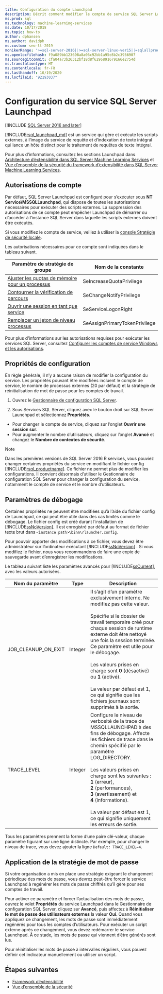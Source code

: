 ```yaml
---
title: Configuration du compte Launchpad
description: Décrit comment modifier le compte de service SQL Server Launchpad utilisé pour l’exécution de scripts externes sur SQL Server.
ms.prod: sql
ms.technology: machine-learning-services
ms.date: 10/17/2018
ms.topic: how-to
author: dphansen
ms.author: davidph
ms.custom: seo-lt-2019
monikerRange: '>=sql-server-2016||>=sql-server-linux-ver15||=sqlallproducts-allversions'
ms.openlocfilehash: f9a089bb123698a8a06c92bb1a95e8b2c3956907
ms.sourcegitcommit: cfa04a73b26312bf18d8f6296891679166e2754d
ms.translationtype: HT
ms.contentlocale: fr-FR
ms.lasthandoff: 10/19/2020
ms.locfileid: "92193037"
---
```

# <a name="sql-server-launchpad-service-configuration"></a>Configuration du service SQL Server Launchpad
[!INCLUDE [SQL Server 2016 and later](../../includes/applies-to-version/sqlserver2016.md)]

[!INCLUDE[rsql_launchpad_md](../../includes/rsql-launchpad-md.md)] est un service qui gère et exécute les scripts externes, à l’image du service de requête et d’indexation de texte intégral qui lance un hôte distinct pour le traitement de requêtes de texte intégral.

Pour plus d’informations, consultez les sections Launchpad dans [Architecture d’extensibilité dans SQL Server Machine Learning Services](../../machine-learning/concepts/extensibility-framework.md#launchpad) et [Vue d’ensemble de la sécurité du framework d’extensibilité dans SQL Server Machine Learning Services](../../machine-learning/concepts/security.md#launchpad).

## <a name="account-permissions"></a>Autorisations de compte

Par défaut, SQL Server Launchpad est configuré pour s’exécuter sous **NT Service\MSSQLLaunchpad**, qui dispose de toutes les autorisations nécessaires pour exécuter des scripts externes. La suppression des autorisations de ce compte peut empêcher Launchpad de démarrer ou d’accéder à l’instance SQL Server dans laquelle les scripts externes doivent être exécutés.

Si vous modifiez le compte de service, veillez à utiliser la [console Stratégie de sécurité locale](/windows/security/threat-protection/security-policy-settings/how-to-configure-security-policy-settings).

Les autorisations nécessaires pour ce compte sont indiquées dans le tableau suivant.

| Paramètre de stratégie de groupe | Nom de la constante |
|----------------------|---------------|
| [Ajuster les quotas de mémoire pour un processus](/windows/security/threat-protection/security-policy-settings/adjust-memory-quotas-for-a-process) | SeIncreaseQuotaPrivilege | 
| [Contourner la vérification de parcours](/windows/security/threat-protection/security-policy-settings/bypass-traverse-checking) | SeChangeNotifyPrivilege | 
| [Ouvrir une session en tant que service](/windows/security/threat-protection/security-policy-settings/log-on-as-a-service) | SeServiceLogonRight | 
| [Remplacer un jeton de niveau processus](/windows/security/threat-protection/security-policy-settings/replace-a-process-level-token) | SeAssignPrimaryTokenPrivilege | 

Pour plus d’informations sur les autorisations requises pour exécuter les services SQL Server, consultez [Configurer les comptes de service Windows et les autorisations](../../database-engine/configure-windows/configure-windows-service-accounts-and-permissions.md).

<a name="bkmk_ChangingConfig"></a> 

## <a name="configuration-properties"></a>Propriétés de configuration

En règle générale, il n’y a aucune raison de modifier la configuration du service. Les propriétés pouvant être modifiées incluent le compte de service, le nombre de processus externes (20 par défaut) et la stratégie de réinitialisation de mot de passe pour les comptes de travail.

1. Ouvrez le [Gestionnaire de configuration SQL Server](../../relational-databases/sql-server-configuration-manager.md).

2. Sous Services SQL Server, cliquez avec le bouton droit sur SQL Server Launchpad et sélectionnez **Propriétés**.
  + Pour changer le compte de service, cliquez sur l’onglet **Ouvrir une session sur**.
  + Pour augmenter le nombre d’utilisateurs, cliquez sur l’onglet **Avancé** et changez le **Nombre de contextes de sécurité**.

> [!Note]
> Dans les premières versions de SQL Server 2016 R services, vous pouviez changer certaines propriétés du service en modifiant le fichier config [!INCLUDE[rsql_productname](../../includes/rsql-productname-md.md)]. Ce fichier ne permet plus de modifier les configurations. Il convient désormais d’utiliser le Gestionnaire de configuration SQL Server pour changer la configuration du service, notamment le compte de service et le nombre d’utilisateurs.

## <a name="debug-settings"></a>Paramètres de débogage

Certaines propriétés ne peuvent être modifiées qu’à l’aide du fichier config de Launchpad, ce qui peut être utile dans des cas limités comme le débogage. Le fichier config est créé durant l’installation de [!INCLUDE[ssNoVersion](../../includes/ssnoversion-md.md)]. Il est enregistré par défaut au format de fichier texte brut dans `<instance path>\binn\rlauncher.config`.

Pour pouvoir apporter des modifications à ce fichier, vous devez être administrateur sur l’ordinateur exécutant [!INCLUDE[ssNoVersion](../../includes/ssnoversion-md.md)] . Si vous modifiez le fichier, nous vous recommandons de faire une copie de sauvegarde avant d’enregistrer les modifications.

Le tableau suivant liste les paramètres avancés pour [!INCLUDE[ssCurrent](../../includes/sscurrent-md.md)], avec les valeurs autorisées.

|**Nom du paramètre**|**Type**|**Description**|
|----|----|----|
|JOB\_CLEANUP\_ON\_EXIT|Integer |Il s’agit d’un paramètre exclusivement interne. Ne modifiez pas cette valeur. </br></br>Spécifie si le dossier de travail temporaire créé pour chaque session de runtime externe doit être nettoyé une fois la session terminée. Ce paramètre est utile pour le débogage. </br></br>Les valeurs prises en charge sont **0** (désactivé) ou **1** (activé). </br></br>La valeur par défaut est 1, ce qui signifie que les fichiers journaux sont supprimés à la sortie.|
|TRACE\_LEVEL|Integer |Configure le niveau de verbosité de la trace de MSSQLLAUNCHPAD à des fins de débogage. Affecte les fichiers de trace dans le chemin spécifié par le paramètre LOG_DIRECTORY. </br></br>Les valeurs prises en charge sont les suivantes : **1** (erreur), **2** (performances), **3** (avertissement) et **4** (informations). </br></br>La valeur par défaut est 1, ce qui signifie uniquement les erreurs de sortie.|

Tous les paramètres prennent la forme d’une paire clé-valeur, chaque paramètre figurant sur une ligne distincte. Par exemple, pour changer le niveau de trace, vous devez ajouter la ligne `Default: TRACE_LEVEL=4`.

<a name="bkmk_EnforcePolicy"></a>

## <a name="enforcing-password-policy"></a>Application de la stratégie de mot de passe

Si votre organisation a mis en place une stratégie exigeant le changement périodique des mots de passe, vous devrez peut-être forcer le service Launchpad à regénérer les mots de passe chiffrés qu’il gère pour ses comptes de travail.

Pour activer ce paramètre et forcer l’actualisation des mots de passe, ouvrez le volet **Propriétés** du service Launchpad dans le Gestionnaire de configuration SQL Server, cliquez sur **Avancé**, puis affectez à **Réinitialiser le mot de passe des utilisateurs externes** la valeur **Oui**. Quand vous appliquez ce changement, les mots de passe sont immédiatement regénérés pour tous les comptes d’utilisateurs. Pour exécuter un script externe après ce changement, vous devez redémarrer le service Launchpad. À ce stade, les mots de passe qui viennent d’être générés sont lus.

Pour réinitialiser les mots de passe à intervalles réguliers, vous pouvez définir cet indicateur manuellement ou utiliser un script.

## <a name="next-steps"></a>Étapes suivantes

+ [Framework d’extensibilité](../concepts/extensibility-framework.md)
+ [Vue d’ensemble de la sécurité](../concepts/security.md)